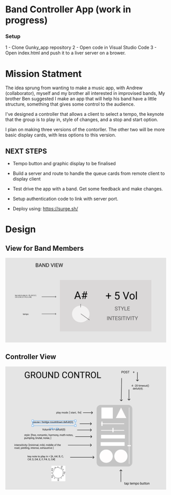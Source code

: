 # Band Controller App (work in progress)

### Setup

1 - Clone Gunky_app repository
2 - Open code in Visual Studio Code 
3 - Open index.html and push it to a liver server on a brower.


# Mission Statment

The idea sprung from wanting to make a music app, with Andrew (collaborator), myself and my brother all interested in improvised bands, My brother Ben suggested I make an app that will help his band have a little structure, something that gives some control to the audience. 

I've designed a controller that allows a client to select a tempo, the keynote that the group is to play in, style of changes, and a stop and start option. 

I plan on making three versions of the contorller. The other two will be more basic display cards, with less options to this version. 

## NEXT STEPS

* Tempo button and graphic display to be finalised

* Build a server and route to handle the queue cards from remote client to display client

* Test drive the app with a band. Get some feedback and make changes.

* Setup authentication code to link with server port. 

* Deploy using: https://surge.sh/


# Design

## View for Band Members
![](public/image/shuttle_panel.png)


## Controller View
![](public/image/ground_control.png)




